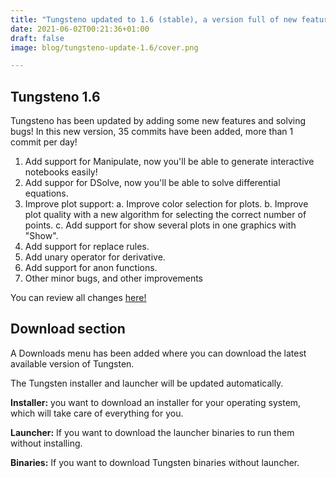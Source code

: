```yaml
---
title: "Tungsteno updated to 1.6 (stable), a version full of new features!"
date: 2021-06-02T00:21:36+01:00
draft: false
image: blog/tungsteno-update-1.6/cover.png

---
```


## Tungsteno 1.6
Tungsteno has been updated by adding some new features and solving bugs! In this new version, 35 commits have been added, more than 1 commit per day!
1. Add support for Manipulate, now you'll be able to generate interactive notebooks easily!
2. Add suppor for DSolve, now you'll be able to solve differential equations.
3. Improve plot support:
   a. Improve color selection for plots.
   b. Improve plot quality with a new algorithm for selecting the correct number of points.
   c. Add support for show several plots in one graphics with "Show".
4. Add support for replace rules.
5. Add unary operator for derivative.
6. Add support for anon functions.
7. Other minor bugs, and other improvements

You can review all changes [here!](https://github.com/tungstenoapp/Tungsteno/compare/v1.5...v1.6)

## Download section
A Downloads menu has been added where you can download the latest available version of Tungsten.

The Tungsten installer and launcher will be updated automatically.

**Installer:** you want to download an installer for your operating system, which will take care of everything for you.

**Launcher:** If you want to download the launcher binaries to run them without installing.

**Binaries:** If you want to download Tungsten binaries without launcher.

